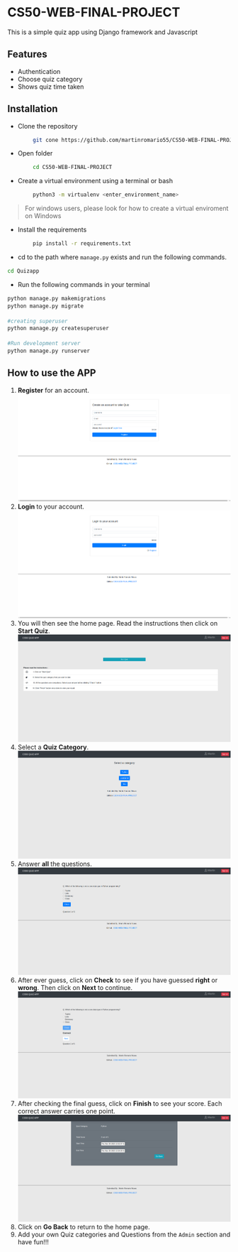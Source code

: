 # CS50-WEB-FINAL-PROJECT
 This is a simple quiz app using Django framework and Javascript

## Features

- Authentication
- Choose quiz category
- Shows quiz time taken

## Installation

- Clone the repository
```sh
		git cone https://github.com/martinromario55/CS50-WEB-FINAL-PROJECT.git
```
- Open folder
```sh
		cd CS50-WEB-FINAL-PROJECT
```
- Create a virtual environment using a terminal or bash
```sh
		python3 -m virtualenv <enter_environment_name> 
```
>For windows users, please look for how to create a virtual enviroment on Windows
- Install the requirements
```sh
		pip install -r requirements.txt
```
- cd to the path where ```manage.py``` exists and run the following commands.
```sh
cd Quizapp
```
- Run the following commands in your terminal
```sh
python manage.py makemigrations
python manage.py migrate

#creating superuser
python manage.py createsuperuser

#Run development server
python manage.py runserver
```

## How to use the APP
1. **Register** for an account.
![image](https://raw.githubusercontent.com/martinromario55/MEDIAFILES/main/Images/CS50%20Web%20Images/registration.png)
2. **Login** to your account.
![image](https://raw.githubusercontent.com/martinromario55/MEDIAFILES/main/Images/CS50%20Web%20Images/login.png)
3. You will then see the home page. Read the instructions then click on **Start Quiz**.
![image](https://raw.githubusercontent.com/martinromario55/MEDIAFILES/main/Images/CS50%20Web%20Images/home.png)
4. Select a **Quiz Category**.
![image](https://raw.githubusercontent.com/martinromario55/MEDIAFILES/main/Images/CS50%20Web%20Images/categories.png)
5. Answer **all** the questions.
![image](https://raw.githubusercontent.com/martinromario55/MEDIAFILES/main/Images/CS50%20Web%20Images/quiz.png)
6. After ever guess, click on **Check** to see if you have guessed **right** or **wrong**. Then click on **Next** to continue.
![image](https://raw.githubusercontent.com/martinromario55/MEDIAFILES/main/Images/CS50%20Web%20Images/check.png)
7. After checking the final guess, click on **Finish** to see your score. Each correct answer carries one point.
![image](https://raw.githubusercontent.com/martinromario55/MEDIAFILES/main/Images/CS50%20Web%20Images/results.png)
8. Click on **Go Back** to return to the home page.
9. Add your own Quiz categories and Questions from the ```Admin``` section and have fun!!!